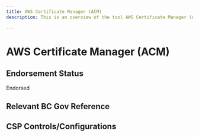```yaml
---
title: AWS Certificate Manager (ACM)
description: This is an overview of the tool AWS Certificate Manager (ACM), and its current status  within BC Gov.

---
```

<!---
Note: this is a generated file.  You should not edit it directly.  Please check https://github.com/bcgov/cloud-pathfinder for details.
-->
# AWS Certificate Manager (ACM)



## Endorsement Status
Endorsed

## Relevant BC Gov Reference


## CSP Controls/Configurations
